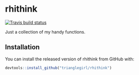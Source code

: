 
# rhithink

<!-- badges: start -->
<!-- badges: start -->
[![Travis build status](https://travis-ci.org/trianglegirl/rhithink.svg?branch=master)](https://travis-ci.org/trianglegirl/rhithink)
<!-- badges: end -->
<!-- badges: end -->

Just a collection of my handy functions.

## Installation

You can install the released version of rhithink from GitHub with:

``` r
devtools::install_github("trianglegirl/rhithink")
```



